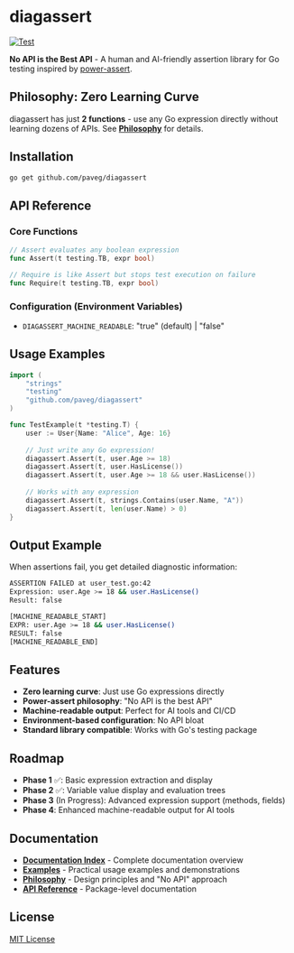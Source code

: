 # diagassert

[![Test](https://github.com/paveg/diagassert/actions/workflows/test.yml/badge.svg)](https://github.com/paveg/diagassert/actions/workflows/test.yml)

**No API is the Best API** - A human and AI-friendly assertion library for Go testing inspired by [power-assert](https://github.com/power-assert-js/power-assert).

## Philosophy: Zero Learning Curve

diagassert has just **2 functions** - use any Go expression directly without learning dozens of APIs. See **[Philosophy](./docs/philosophy.md)** for details.

## Installation

```bash
go get github.com/paveg/diagassert
```

## API Reference

### Core Functions

```go
// Assert evaluates any boolean expression
func Assert(t testing.TB, expr bool)

// Require is like Assert but stops test execution on failure
func Require(t testing.TB, expr bool)
```

### Configuration (Environment Variables)

- `DIAGASSERT_MACHINE_READABLE`: "true" (default) | "false"

## Usage Examples

```go
import (
    "strings"
    "testing"
    "github.com/paveg/diagassert"
)

func TestExample(t *testing.T) {
    user := User{Name: "Alice", Age: 16}
    
    // Just write any Go expression!
    diagassert.Assert(t, user.Age >= 18)
    diagassert.Assert(t, user.HasLicense())
    diagassert.Assert(t, user.Age >= 18 && user.HasLicense())
    
    // Works with any expression
    diagassert.Assert(t, strings.Contains(user.Name, "A"))
    diagassert.Assert(t, len(user.Name) > 0)
}
```

## Output Example

When assertions fail, you get detailed diagnostic information:

```bash
ASSERTION FAILED at user_test.go:42
Expression: user.Age >= 18 && user.HasLicense()
Result: false

[MACHINE_READABLE_START]
EXPR: user.Age >= 18 && user.HasLicense()
RESULT: false
[MACHINE_READABLE_END]
```

## Features

- **Zero learning curve**: Just use Go expressions directly
- **Power-assert philosophy**: "No API is the best API"
- **Machine-readable output**: Perfect for AI tools and CI/CD
- **Environment-based configuration**: No API bloat
- **Standard library compatible**: Works with Go's testing package

## Roadmap

- **Phase 1** ✅: Basic expression extraction and display
- **Phase 2** ✅: Variable value display and evaluation trees
- **Phase 3** (In Progress): Advanced expression support (methods, fields)
- **Phase 4**: Enhanced machine-readable output for AI tools

## Documentation

- **[Documentation Index](./docs/)** - Complete documentation overview
- **[Examples](./examples/)** - Practical usage examples and demonstrations
- **[Philosophy](./docs/philosophy.md)** - Design principles and "No API" approach
- **[API Reference](./doc.go)** - Package-level documentation

## License

[MIT License](./LICENSE)

